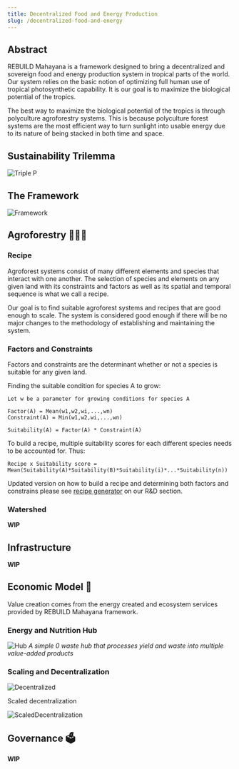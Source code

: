 ```yaml
---
title: Decentralized Food and Energy Production
slug: /decentralized-food-and-energy
---
```


## Abstract
REBUILD Mahayana is a framework designed to bring a decentralized and sovereign food and energy production system in tropical parts of the world. Our system relies on the basic notion of optimizing full human use of tropical photosynthetic capability. It is our goal is to maximize the biological potential of the tropics.

The best way to maximize the biological potential of the tropics is through polyculture agroforestry systems. This is because polyculture forest systems are the most efficient way to turn sunlight into usable energy due to its nature of being stacked in both time and space. 

## Sustainability Trilemma
![Triple P](/img/PPP.jpg)

## The Framework
![Framework](/img/Framework.jpg)

## Agroforestry 🌾🌳🌴
### Recipe
Agroforest systems consist of many different elements and species that interact with one another. The selection of species and elements on any given land with its constraints and factors as well as its spatial and temporal sequence is what we call a recipe. 

Our goal is to find suitable agroforest systems and recipes that are good enough to scale. The system is considered good enough if there will be no major changes to the methodology of establishing and maintaining the system. 

### Factors and Constraints
Factors and constraints are the determinant whether or not a species is suitable for any given land. 

Finding the suitable condition for species A to grow:

```
Let w be a parameter for growing conditions for species A

Factor(A) = Mean(w1,w2,wi,...,wn)
Constraint(A) = Min(w1,w2,wi,...,wn)

Suitability(A) = Factor(A) * Constraint(A)
```

To build a recipe, multiple suitability scores for each different species needs to be accounted for. Thus: 

```
Recipe x Suitability score = Mean(Suitability(A)*Suitability(B)*Suitability(i)*...*Suitability(n))
```

Updated version on how to build a recipe and determining both factors and constrains please see [recipe generator](./R&D/recipe-generator) on our R&D section.

### Watershed
**WIP**

## Infrastructure
**WIP**

## Economic Model 💸
Value creation comes from the energy created and ecosystem services provided by REBUILD Mahayana framework. 

### Energy and Nutrition Hub
![Hub](/img/hub.jpg)
*A simple 0 waste hub that processes yield and waste into multiple value-added products*

### Scaling and Decentralization
![Decentralized](/img/decentralized-market.jpg)

Scaled decentralization

![ScaledDecentralization](/img/decentralized-scaled.jpg)



## Governance 🗳️
**WIP**